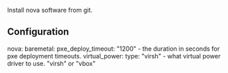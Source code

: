 Install nova software from git.

Configuration
-------------

nova:
  baremetal:
    pxe_deploy_timeout: "1200"
      - the duration in seconds for pxe deployment timeouts.
    virtual_power:
      type: "virsh"
        - what virtual power driver to use. "virsh" or "vbox"
